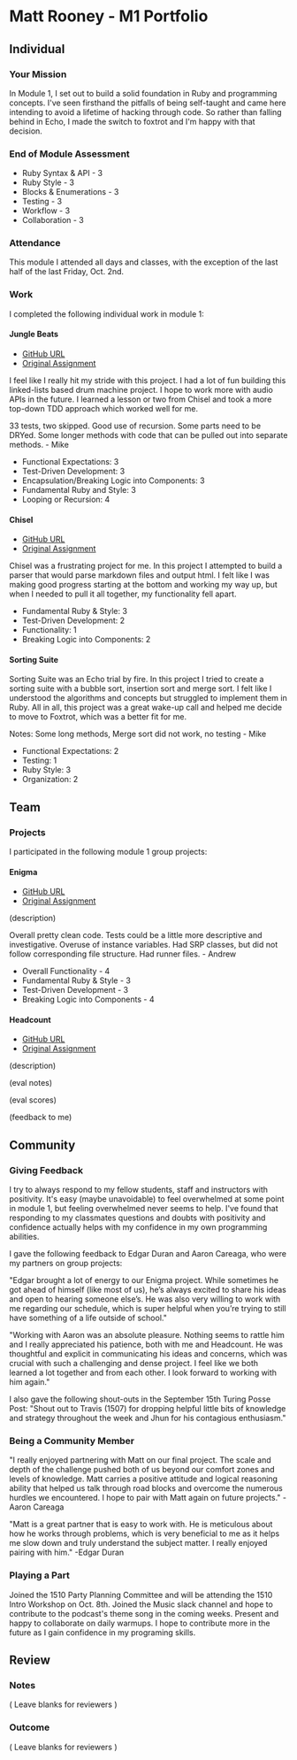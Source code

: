 # Matt Rooney - M1 Portfolio

## Individual

### Your Mission

In Module 1, I set out to build a solid foundation in Ruby and programming concepts. I've seen firsthand the pitfalls of being self-taught and came here intending to avoid a lifetime of hacking through code. So rather than falling behind in Echo, I made the switch to foxtrot and I'm happy with that decision.

### End of Module Assessment

* Ruby Syntax & API - 3
* Ruby Style - 3
* Blocks & Enumerations - 3
* Testing - 3
* Workflow - 3
* Collaboration - 3

### Attendance

This module I attended all days and classes, with the exception of the last half of the last Friday, Oct. 2nd.

### Work

I completed the following individual work in module 1:

#### Jungle Beats

* [GitHub URL](https://github.com/MattRooney/Jungle-Beats)
* [Original Assignment](https://github.com/turingschool/curriculum/blob/master/source/projects/jungle_beat.markdown)

I feel like I really hit my stride with this project. I had a lot of fun building this linked-lists based drum machine project. I hope to work more with audio APIs in the future. I learned a lesson or two from Chisel and took a more top-down TDD approach which worked well for me.

33 tests, two skipped. Good use of recursion. Some parts need to be DRYed. Some longer methods with code that can be pulled out into separate methods. - Mike

* Functional Expectations: 3
* Test-Driven Development: 3
* Encapsulation/Breaking Logic into Components: 3
* Fundamental Ruby and Style: 3
* Looping or Recursion: 4

#### Chisel

* [GitHub URL](https://github.com/MattRooney/ChiselProject)
* [Original Assignment](https://github.com/turingschool/curriculum/blob/master/source/projects/chisel.markdown)

Chisel was a frustrating project for me. In this project I attempted to build a parser that would parse markdown files and output html. I felt like I was making good progress starting at the bottom and working my way up, but when I needed to pull it all together, my functionality fell apart.

* Fundamental Ruby & Style: 3
* Test-Driven Development: 2
* Functionality: 1
* Breaking Logic into Components: 2

#### Sorting Suite

Sorting Suite was an Echo trial by fire. In this project I tried to create a sorting suite with a bubble sort, insertion sort and merge sort. I felt like I understood the algorithms and concepts but struggled to implement them in Ruby. All in all, this project was a great wake-up call and helped me decide to move to Foxtrot, which was a better fit for me.

Notes: Some long methods, Merge sort did not work, no testing - Mike

* Functional Expectations: 2
* Testing: 1
* Ruby Style: 3
* Organization: 2


## Team

### Projects

I participated in the following module 1 group projects:

#### Enigma

* [GitHub URL](https://github.com/edgarduran/enigma)
* [Original Assignment](https://github.com/turingschool/curriculum/blob/master/source/projects/enigma.markdown)

(description)

Overall pretty clean code. Tests could be a little more descriptive and investigative. Overuse of instance variables. Had SRP classes, but did not follow corresponding file structure. Had runner files. - Andrew

* Overall Functionality - 4
* Fundamental Ruby & Style - 3
* Test-Driven Development - 3
* Breaking Logic into Components - 4

#### Headcount

* [GitHub URL](https://github.com/acareaga/headcount)
* [Original Assignment](https://github.com/turingschool/curriculum/blob/master/source/projects/headcount.markdown)

(description)

(eval notes)

(eval scores)

(feedback to me)

## Community

### Giving Feedback

I try to always respond to my fellow students, staff and instructors with positivity. It's easy (maybe unavoidable) to feel overwhelmed at some point in module 1, but feeling overwhelmed never seems to help. I've found that responding to my classmates questions and doubts with positivity and confidence actually helps with my confidence in my own programming abilities.

I gave the following feedback to Edgar Duran and Aaron Careaga, who were my partners on group projects:

"Edgar brought a lot of energy to our Enigma project. While sometimes he got ahead of himself (like most of us), he’s always excited to share his ideas and open to hearing someone else’s. He was also very willing to work with me regarding our schedule, which is super helpful when you’re trying to still have something of a life outside of school."

"Working with Aaron was an absolute pleasure. Nothing seems to rattle him and I really appreciated his patience, both with me and Headcount. He was thoughtful and explicit in communicating his ideas and concerns, which was crucial with such a challenging and dense project. I feel like we both learned a lot together and from each other. I look forward to working with him again."

I also gave the following shout-outs in the September 15th Turing Posse Post: "Shout out to Travis (1507) for dropping helpful little bits of knowledge and strategy throughout the week and Jhun for his contagious enthusiasm."

### Being a Community Member

"I really enjoyed partnering with Matt on our final project. The scale and depth of the challenge pushed both of us beyond our comfort zones and levels of knowledge. Matt carries a positive attitude and logical reasoning ability that helped us talk through road blocks and overcome the numerous hurdles we encountered. I hope to pair with Matt again on future projects."
-Aaron Careaga

"Matt is a great partner that is easy to work with. He is meticulous about how he works through problems, which is very beneficial to me as it helps me slow down and truly understand the subject matter. I really enjoyed pairing with him."
-Edgar Duran

### Playing a Part

Joined the 1510 Party Planning Committee and will be attending the 1510 Intro Workshop on Oct. 8th.
Joined the Music slack channel and hope to contribute to the podcast's theme song in the coming weeks.
Present and happy to collaborate on daily warmups.
I hope to contribute more in the future as I gain confidence in my programing skills.

## Review

### Notes

( Leave blanks for reviewers )

### Outcome

( Leave blanks for reviewers )
